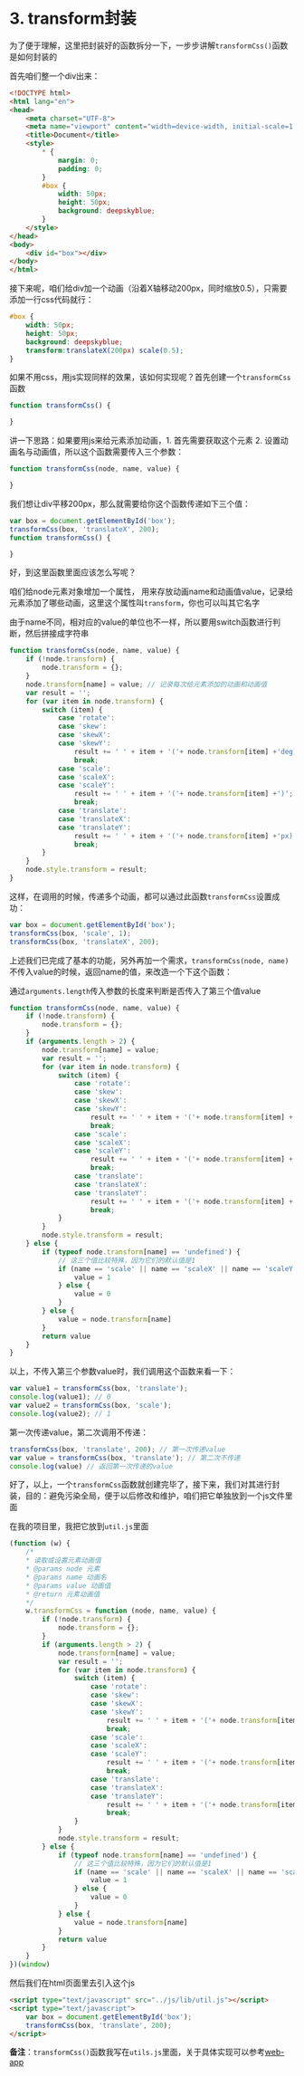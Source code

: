 # 3. transform封装

为了便于理解，这里把封装好的函数拆分一下，一步步讲解`transformCss()`函数是如何封装的

首先咱们整一个div出来：

```html
<!DOCTYPE html>
<html lang="en">
<head>
    <meta charset="UTF-8">
    <meta name="viewport" content="width=device-width, initial-scale=1.0">
    <title>Document</title>
    <style>
        * {
            margin: 0;
            padding: 0;
        }
        #box {
            width: 50px;
            height: 50px;
            background: deepskyblue;
        }
    </style>
</head>
<body>
    <div id="box"></div>
</body>
</html>
```

接下来呢，咱们给div加一个动画（沿着X轴移动200px，同时缩放0.5），只需要添加一行css代码就行：

```css
#box {
    width: 50px;
    height: 50px;
    background: deepskyblue;
    transform:translateX(200px) scale(0.5);
}
```

如果不用css，用js实现同样的效果，该如何实现呢？首先创建一个`transformCss`函数

```js
function transformCss() {

}
```

讲一下思路：如果要用js来给元素添加动画，1. 首先需要获取这个元素 2. 设置动画名与动画值，所以这个函数需要传入三个参数：

```js
function transformCss(node, name, value) {

}
```

我们想让div平移200px，那么就需要给你这个函数传递如下三个值：

```js
var box = document.getElementById('box');
transformCss(box, 'translateX', 200);
function transformCss() {

}
```

好，到这里函数里面应该怎么写呢？

咱们给node元素对象增加一个属性， 用来存放动画name和动画值value，记录给元素添加了哪些动画，这里这个属性叫`transform`，你也可以叫其它名字

由于name不同，相对应的value的单位也不一样，所以要用switch函数进行判断，然后拼接成字符串

```js
function transformCss(node, name, value) {
    if (!node.transform) {
        node.transform = {};
    }
    node.transform[name] = value; // 记录每次给元素添加的动画和动画值
    var result = '';
    for (var item in node.transform) {
        switch (item) {
            case 'rotate':
            case 'skew':
            case 'skewX':
            case 'skewY':
                result += ' ' + item + '('+ node.transform[item] +'deg)';
                break;
            case 'scale':
            case 'scaleX':
            case 'scaleY':
                result += ' ' + item + '('+ node.transform[item] +')';
                break;
            case 'translate':
            case 'translateX':
            case 'translateY':
                result += ' ' + item + '('+ node.transform[item] +'px)';
                break;
        }
    }
    node.style.transform = result;
}
```

这样，在调用的时候，传递多个动画，都可以通过此函数`transformCss`设置成功：

```js
var box = document.getElementById('box');
transformCss(box, 'scale', 1);
transformCss(box, 'translateX', 200);
```

上述我们已完成了基本的功能，另外再加一个需求，`transformCss(node, name)`不传入value的时候，返回name的值，来改造一个下这个函数：

通过`arguments.length`传入参数的长度来判断是否传入了第三个值value

```js
function transformCss(node, name, value) {
    if (!node.transform) {
        node.transform = {};
    }
    if (arguments.length > 2) {
        node.transform[name] = value;
        var result = '';
        for (var item in node.transform) {
            switch (item) {
                case 'rotate':
                case 'skew':
                case 'skewX':
                case 'skewY':
                    result += ' ' + item + '('+ node.transform[item] +'deg)';
                    break;
                case 'scale':
                case 'scaleX':
                case 'scaleY':
                    result += ' ' + item + '('+ node.transform[item] +')';
                    break;
                case 'translate':
                case 'translateX':
                case 'translateY':
                    result += ' ' + item + '('+ node.transform[item] +'px)';
                    break;
            }
        }
        node.style.transform = result;
    } else {
        if (typeof node.transform[name] == 'undefined') {
            // 这三个值比较特殊，因为它们的默认值是1
            if (name == 'scale' || name == 'scaleX' || name == 'scaleY') {
                value = 1
            } else {
                value = 0
            }
        } else {
            value = node.transform[name]
        }
        return value
    }
}
```

以上，不传入第三个参数value时，我们调用这个函数来看一下：

```js
var value1 = transformCss(box, 'translate');
console.log(value1); // 0
var value2 = transformCss(box, 'scale');
console.log(value2); // 1
```

第一次传递value，第二次调用不传递：

```js
transformCss(box, 'translate', 200); // 第一次传递value
var value = transformCss(box, 'translate'); // 第二次不传递
console.log(value) // 返回第一次传递的value
```

好了，以上，一个`transformCss`函数就创建完毕了，接下来，我们对其进行封装，目的：避免污染全局，便于以后修改和维护，咱们把它单独放到一个js文件里面

在我的项目里，我把它放到`util.js`里面

```js
(function (w) {
    /*
    * 读取或设置元素动画值
    * @params node 元素
    * @params name 动画名
    * @params value 动画值
    * @return 元素动画值
    */
    w.transformCss = function (node, name, value) {
        if (!node.transform) {
            node.transform = {};
        }
        if (arguments.length > 2) {
            node.transform[name] = value;
            var result = '';
            for (var item in node.transform) {
                switch (item) {
                    case 'rotate':
                    case 'skew':
                    case 'skewX':
                    case 'skewY':
                        result += ' ' + item + '('+ node.transform[item] +'deg)';
                        break;
                    case 'scale':
                    case 'scaleX':
                    case 'scaleY':
                        result += ' ' + item + '('+ node.transform[item] +')';
                        break;
                    case 'translate':
                    case 'translateX':
                    case 'translateY':
                        result += ' ' + item + '('+ node.transform[item] +'px)';
                        break;
                }
            }
            node.style.transform = result;
        } else {
            if (typeof node.transform[name] == 'undefined') {
                // 这三个值比较特殊，因为它们的默认值是1
                if (name == 'scale' || name == 'scaleX' || name == 'scaleY') {
                    value = 1
                } else {
                    value = 0
                }
            } else {
                value = node.transform[name]
            }
            return value
        }
    }
})(window)
```

然后我们在html页面里去引入这个js

```html
<script type="text/javascript" src="../js/lib/util.js"></script>
<script type="text/javascript">
    var box = document.getElementById('box');
    transformCss(box, 'translate', 200);
</script>
```

**备注**：`transformCss()`函数我写在`utils.js`里面，关于具体实现可以参考[web-app](https://github.com/darenone/web-app)

<style>
    .page p, div, ol {
        font-size: 14px;
    }
</style>
